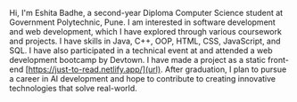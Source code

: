 Hi, I'm Eshita Badhe, a second-year Diploma Computer Science student at Government Polytechnic, Pune. I am interested in software development and web development, which I have explored through various coursework and projects.
I have skills in Java, C++, OOP, HTML, CSS, JavaScript, and SQL. I have also participated in a technical event at  and attended a web development bootcamp by Devtown. 
I have made a project as a static front-end [https://just-to-read.netlify.app/](url).
After graduation, I plan to pursue a career in AI development and hope to contribute to creating innovative technologies that solve real-world.

